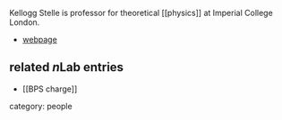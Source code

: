 
Kellogg Stelle is professor for theoretical [[physics]] at Imperial College London.

* [webpage](http://www.imperial.ac.uk/people/k.stelle/)

## related $n$Lab entries

* [[BPS charge]]

category: people
